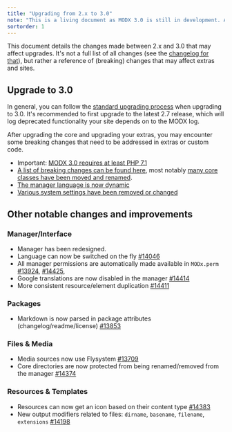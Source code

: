 ```yaml
---
title: "Upgrading from 2.x to 3.0"
note: "This is a living document as MODX 3.0 is still in development. At this time it's not yet recommended to upgrade sites to MODX 3.0 unless you're a developer looking to test, and prepare, your extras. "
sortorder: 1
---
```


This document details the changes made between 2.x and 3.0 that may affect upgrades. It's not a full list of all changes (see the [changelog for that](https://github.com/modxcms/revolution/blob/3.x/core/docs/changelog.txt)), but rather a reference of (breaking) changes that may affect extras and sites. 

## Upgrade to 3.0

In general, you can follow the [standard upgrading process](getting-started/maintenance/upgrading) when upgrading to 3.0. It's recommended to first upgrade to the latest 2.7 release, which will log deprecated functionality your site depends on to the MODX log. 

After upgrading the core and upgrading your extras, you may encounter some breaking changes that need to be addressed in extras or custom code. 

- Important: [MODX 3.0 requires at least PHP 7.1](getting-started/maintenance/upgrading/3.0/requirements)
- [A list of breaking changes can be found here](getting-started/maintenance/upgrading/3.0/breaking-changes), most notably [many core classes have been moved and renamed](getting-started/maintenance/upgrading/3.0/class-names). 
- [The manager language is now dynamic](getting-started/maintenance/upgrading/3.0/manager-language)
- [Various system settings have been removed or changed](getting-started/maintenance/upgrading/3.0/system-settings)

## Other notable changes and improvements

### Manager/Interface

- Manager has been redesigned.
- Language can now be switched on the fly [#14046](https://github.com/modxcms/revolution/pull/14046)
- All manager permissions are automatically made available in `MODx.perm` [#13924](https://github.com/modxcms/revolution/pull/13924), [#14425](https://github.com/modxcms/revolution/pull/14425), 
- Google translations are now disabled in the manager [#14414](https://github.com/modxcms/revolution/pull/14414)
- More consistent resource/element duplication [#14411](https://github.com/modxcms/revolution/pull/14411)

### Packages

- Markdown is now parsed in package attributes (changelog/readme/license) [#13853](https://github.com/modxcms/revolution/pull/13853)

### Files & Media

- Media sources now use Flysystem [#13709](https://github.com/modxcms/revolution/pull/13709)
- Core directories are now protected from being renamed/removed from the manager [#14374](https://github.com/modxcms/revolution/pull/14374)

### Resources & Templates

- Resources can now get an icon based on their content type [#14383](https://github.com/modxcms/revolution/pull/14383)
- New output modifiers related to files: `dirname`, `basename`, `filename`, `extensions` [#14198](https://github.com/modxcms/revolution/pull/14198)
